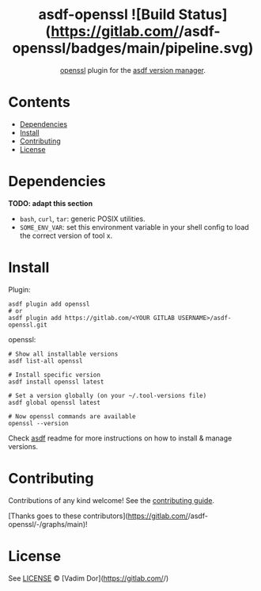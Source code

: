 <div align="center">

# asdf-openssl ![Build Status](https://gitlab.com/<YOUR GITLAB USERNAME>/asdf-openssl/badges/main/pipeline.svg)

[openssl](https://github.com/VadimDor/openssl) plugin for the [asdf version manager](https://asdf-vm.com).

</div>

# Contents

- [Dependencies](#dependencies)
- [Install](#install)
- [Contributing](#contributing)
- [License](#license)

# Dependencies

**TODO: adapt this section**

- `bash`, `curl`, `tar`: generic POSIX utilities.
- `SOME_ENV_VAR`: set this environment variable in your shell config to load the correct version of tool x.

# Install

Plugin:

```shell
asdf plugin add openssl
# or
asdf plugin add https://gitlab.com/<YOUR GITLAB USERNAME>/asdf-openssl.git
```

openssl:

```shell
# Show all installable versions
asdf list-all openssl

# Install specific version
asdf install openssl latest

# Set a version globally (on your ~/.tool-versions file)
asdf global openssl latest

# Now openssl commands are available
openssl --version
```

Check [asdf](https://github.com/asdf-vm/asdf) readme for more instructions on how to
install & manage versions.

# Contributing

Contributions of any kind welcome! See the [contributing guide](contributing.md).

[Thanks goes to these contributors](https://gitlab.com/<YOUR GITLAB USERNAME>/asdf-openssl/-/graphs/main)!

# License

See [LICENSE](LICENSE) © [Vadim Dor](https://gitlab.com/<YOUR GITLAB USERNAME>/)
